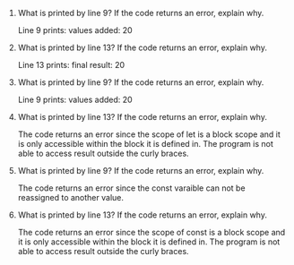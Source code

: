 1. What is printed by line 9? If the code returns an error, explain why.
    
    Line 9 prints: values added:  20

2. What is printed by line 13? If the code returns an error, explain why.
    
    Line 13 prints: final result: 20

3. What is printed by line 9? If the code returns an error, explain why. 
    
    Line 9 prints: values added:  20

4. What is printed by line 13? If the code returns an error, explain why. 
    
    The code returns an error since the scope of let is a block scope and it is only accessible within the block it is defined in. The program is not able to access result outside the curly braces. 

5. What is printed by line 9? If the code returns an error, explain why.
    
    The code returns an error since the const varaible can not be reassigned to another value.

6. What is printed by line 13? If the code returns an error, explain why.
    
    The code returns an error since the scope of const is a block scope and it is only accessible within the block it is defined in. The program is not able to access result outside the curly braces. 
